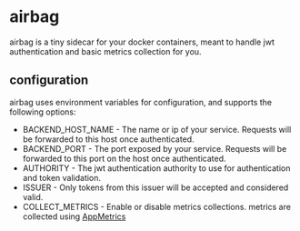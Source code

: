 # airbag
airbag is a tiny sidecar for your docker containers, meant to handle jwt authentication and basic metrics collection for you.

## configuration
airbag uses environment variables for configuration, and supports the following options:
* BACKEND_HOST_NAME - The name or ip of your service. Requests will be forwarded to this host once authenticated.
* BACKEND_PORT - The port exposed by your service. Requests will be forwarded to this port on the host once authenticated.
* AUTHORITY - The jwt authentication authority to use for authentication and token validation.
* ISSUER - Only tokens from this issuer will be accepted and considered valid.
* COLLECT_METRICS - Enable or disable metrics collections. metrics are collected using [AppMetrics](https://github.com/AppMetrics/AppMetrics)
